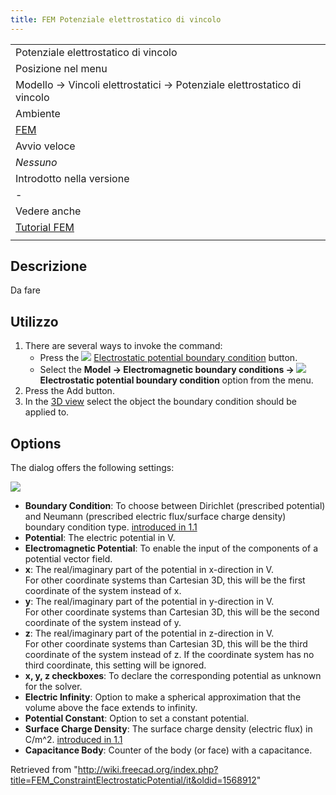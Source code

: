 ```yaml
---
title: FEM Potenziale elettrostatico di vincolo
---
```


|                                                                         |
| ----------------------------------------------------------------------- |
| Potenziale elettrostatico di vincolo                                    |
| Posizione nel menu                                                      |
| Modello → Vincoli elettrostatici → Potenziale elettrostatico di vincolo |
| Ambiente                                                                |
| [FEM](/FEM_Workbench/it "FEM Workbench/it")                             |
| Avvio veloce                                                            |
| _Nessuno_                                                               |
| Introdotto nella versione                                               |
| -                                                                       |
| Vedere anche                                                            |
| [Tutorial FEM](/FEM_tutorial/it "FEM tutorial/it")                      |
|                                                                         |

## Descrizione

Da fare

## Utilizzo

1. There are several ways to invoke the command:
   - Press the ![](/images/FEM_ConstraintElectrostaticPotential.svg) [Electrostatic potential boundary condition](/FEM_ConstraintElectrostaticPotential "FEM ConstraintElectrostaticPotential") button.
   - Select the **Model → Electromagnetic boundary conditions → ![](/images/FEM_ConstraintElectrostaticPotential.svg) Electrostatic potential boundary condition** option from the menu.
2. Press the Add button.
3. In the [3D view](/3D_view "3D view") select the object the boundary condition should be applied to.

## Options

The dialog offers the following settings:

![](/images/FEM_ElectrostaticPotential_dialog.png)

- **Boundary Condition**: To choose between Dirichlet (prescribed potential) and Neumann (prescribed electric flux/surface charge density) boundary condition type. [introduced in 1.1](/Release_notes_1.1 "Release notes 1.1")
- **Potential**: The electric potential in V.
- **Electromagnetic Potential**: To enable the input of the components of a potential vector field.
- **x**: The real/imaginary part of the potential in x-direction in V.  
   For other coordinate systems than Cartesian 3D, this will be the first coordinate of the system instead of x.
- **y**: The real/imaginary part of the potential in y-direction in V.  
   For other coordinate systems than Cartesian 3D, this will be the second coordinate of the system instead of y.
- **z**: The real/imaginary part of the potential in z-direction in V.  
   For other coordinate systems than Cartesian 3D, this will be the third coordinate of the system instead of z. If the coordinate system has no third coordinate, this setting will be ignored.
- **x, y, z checkboxes**: To declare the corresponding potential as unknown for the solver.
- **Electric Infinity**: Option to make a spherical approximation that the volume above the face extends to infinity.
- **Potential Constant**: Option to set a constant potential.
- **Surface Charge Density**: The surface charge density (electric flux) in C/m^2. [introduced in 1.1](/Release_notes_1.1 "Release notes 1.1")
- **Capacitance Body**: Counter of the body (or face) with a capacitance.

Retrieved from "<http://wiki.freecad.org/index.php?title=FEM_ConstraintElectrostaticPotential/it&oldid=1568912>"
